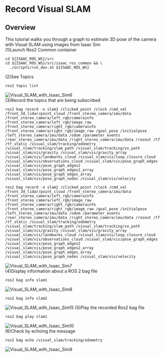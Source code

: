 # Record Visual SLAM
## Overview
This tutorial walks you through a graph to estimate 3D pose of the camera with Visual SLAM using images from Isaac Sim <br/>
(1)Launch Ros2 Common container <br/>
```
cd ${ISAAC_ROS_WS}/src
cd ${ISAAC_ROS_WS}/src/isaac_ros_common && \
  ./scripts/run_dev.sh ${ISAAC_ROS_WS}
```
(2)See Topics <br/>
```
ros2 topic list
```
![Visual_SLAM_with_Isaac_Sim6](https://github.com/growingpenguin/growingpenguin.github.io/assets/110277903/c780381a-6936-4699-9a3d-b6b96c9ac24b) <br/>
(3)Record the topics that are being subscribed  <br/>
```
ros2 bag record -o slam1 /clicked_point /clock /cmd_vel /front_3d_lidar/point_cloud /front_stereo_camera/imu/data /front_stereo_camera/left_rgb/camerainfo /front_stereo_camera/left_rgb/image_raw /front_stereo_camera/right_rgb/camerainfo /front_stereo_camera/right_rgb/image_raw /goal_pose /initialpose /left_stereo_camera/imu/data /odom /parameter_events /rear_stereo_camera/imu/data /right_stereo_camera/imu/data /rosout /tf /tf_static /visual_slam/tracking/odometry /visual_slam/tracking/slam_path /visual_slam/tracking/vo_path /visual_slam/vis/gravity /visual_slam/vis/gravity_array /visual_slam/vis/landmarks_cloud /visual_slam/vis/loop_closure_cloud /visual_slam/vis/observations_cloud /visual_slam/vis/pose_graph_edges /visual_slam/vis/pose_graph_edges2 /visual_slam/vis/pose_graph_edges2_array /visual_slam/vis/pose_graph_edges_array /visual_slam/vis/pose_graph_nodes /visual_slam/vis/velocity
```
```
ros2 bag record -o slam2 /clicked_point /clock /cmd_vel /front_3d_lidar/point_cloud /front_stereo_camera/imu/data /front_stereo_camera/left_rgb/camerainfo /front_stereo_camera/left_rgb/image_raw /front_stereo_camera/right_rgb/camerainfo /front_stereo_camera/right_rgb/image_raw /goal_pose /initialpose /left_stereo_camera/imu/data /odom /parameter_events /rear_stereo_camera/imu/data /right_stereo_camera/imu/data /rosout /tf /tf_static /visual_slam/tracking/odometry /visual_slam/tracking/slam_path /visual_slam/tracking/vo_path /visual_slam/vis/gravity /visual_slam/vis/gravity_array /visual_slam/vis/landmarks_cloud /visual_slam/vis/loop_closure_cloud /visual_slam/vis/observations_cloud /visual_slam/vis/pose_graph_edges /visual_slam/vis/pose_graph_edges2 /visual_slam/vis/pose_graph_edges2_array /visual_slam/vis/pose_graph_edges_array /visual_slam/vis/pose_graph_nodes /visual_slam/vis/velocity
```
![Visual_SLAM_with_Isaac_Sim7](https://github.com/growingpenguin/growingpenguin.github.io/assets/110277903/67c8ad32-351b-416a-a56c-e33e1c834416) <br/>
(4)Display information about a ROS 2 bag file <br/>
```
ros2 bag info slam1 
```
![Visual_SLAM_with_Isaac_Sim8](https://github.com/growingpenguin/growingpenguin.github.io/assets/110277903/73cc42c3-63c3-41a7-bc1e-9bbbef262fcb) <br/>
```
ros2 bag info slam2
```
![Visual_SLAM_with_Isaac_Sim15](https://github.com/growingpenguin/growingpenguin.github.io/assets/110277903/c39df698-703f-4fa2-8f53-7eecca9b6496)
(5)Play the recorded Ros2 bag file 
```
ros2 bag play slam1 
```
![Visual_SLAM_with_Isaac_Sim10](https://github.com/growingpenguin/growingpenguin.github.io/assets/110277903/bf9920c1-1d89-4787-b159-d7d0883a7c56) <br/>
(6)Check by echoing the message 
```
ros2 bag echo /visual_slam/tracking/odometry
```
![Visual_SLAM_with_Isaac_Sim9](https://github.com/growingpenguin/growingpenguin.github.io/assets/110277903/a9a97373-f71a-46d3-8a24-79b63a578cdf) <br/>
